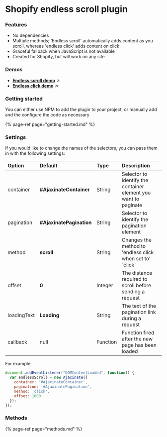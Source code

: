 # Shopify endless scroll plugin

### Features

* No dependencies
* Multiple methods; 'Endless scroll' automatically adds content as you scroll, whereas 'endless click' adds content on click
* Graceful fallback when JavaScript is not available
* Created for Shopify, but will work on any site

### Demos

* [**Endless scroll demo**](https://ajaxinate.myshopify.com/collections/all) ↗
* [**Endless click demo**](https://ajaxinate.myshopify.com/collections/all?view=endless-click) ↗

### Getting started

You can either use NPM to add the plugin to your project, or manually add and the configure the code as necessary

{% page-ref page="getting-started.md" %}

### Settings

If you would like to change the names of the selectors, you can pass them in with the following settings:

| Option | Default | Type | Description |
| :--- | :--- | :--- | :--- |
| container | **\#AjaxinateContainer** | String | Selector to identify the container element you want to paginate |
| pagination | **\#AjaxinatePagination** | String | Selector to identify the pagination element |
| method | **scroll** | String | Changes the method to 'endless click when set to' \`click\`  |
| offset | **0** | Integer | The distance required to scroll before sending a request |
| loadingText | **Loading** | String | The text of the pagination link during a request |
| callback | null | Function | Function fired after the new page has been loaded |

For example:

```javascript
document.addEventListener("DOMContentLoaded", function() {
  var endlessScroll = new Ajaxinate({
    container: '#AjaxinateContainer',
    pagination: '#AjaxinatePagination',
    method: 'click',
    offset: 1000
  });
});
```

### Methods

{% page-ref page="methods.md" %}
